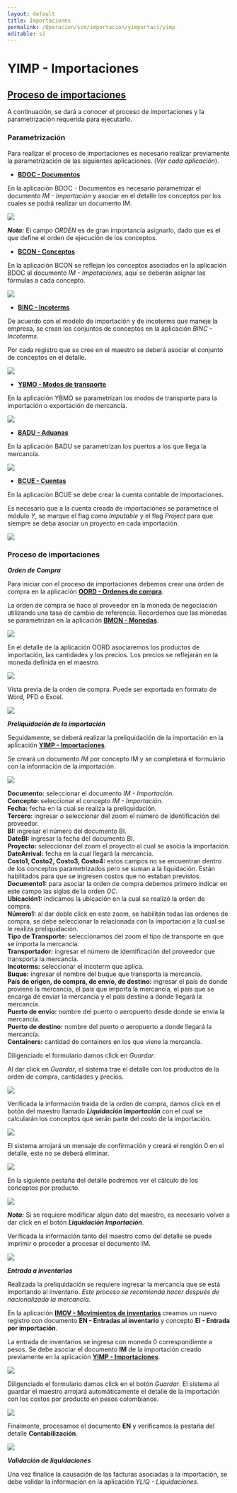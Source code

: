 ```yaml
---
layout: default
title: Importaciones
permalink: /Operacion/scm/importacion/yimportaci/yimp
editable: si
---
```


# YIMP - Importaciones


## [Proceso de importaciones](http://docs.oasiscom.com/Operacion/scm/importacion/yimportaci/yimp#proceso-de-importaciones)

A continuación, se dará a conocer el proceso de importaciones y la parametrización requerida para ejecutarlo.  

### Parametrización

Para realizar el proceso de importaciones es necesario realizar previamente la parametrización de las siguientes aplicaciones. (_Ver cada aplicación_).  

 * [**BDOC - Documentos**](http://docs.oasiscom.com/Operacion/common/bsistema/bdoc)  

En la aplicación BDOC - Documentos es necesario parametrizar el documento _IM - Importación_ y asociar en el detalle los conceptos por los cuales se podrá realizar un documento IM.  

![](yimp.png)

**_Nota:_** El campo _ORDEN_ es de gran importancia asignarlo, dado que es el que define el orden de ejecución de los conceptos.  


 * [**BCON - Conceptos**](http://docs.oasiscom.com/Operacion/common/bsistema/bcon)  

En la aplicación BCON se reflejan los conceptos asociados en la aplicación BDOC al documento _IM - Impotaciones_, aquí se deberán asignar las fórmulas a cada concepto.  

![](yimp1.png)


 * [**BINC - Incoterms**](http://docs.oasiscom.com/Operacion/common/bcomer/binc#importaci%C3%B3n)  

De acuerdo con el modelo de importación y de incoterms que maneje la empresa, se crean los conjuntos de conceptos en la aplicación _BINC - Incoterms_.  

Por cada registro que se cree en el maestro se deberá asociar el conjunto de conceptos en el detalle.  

![](yimp2.png)


 *  [**YBMO - Modos de transporte**](http://docs.oasiscom.com/Operacion/scm/importacion/ybasica/ybmo)  

En la aplicación YBMO se parametrizan los modos de transporte para la importación o exportación de mercancía.  

![](yimp3.png)


 * [**BADU - Aduanas**](http://docs.oasiscom.com/Operacion/common/bcomer/badu)  

En la aplicación BADU se parametrizan los puertos a los que llega la mercancía.  

![](yimp4.png)


 * [**BCUE - Cuentas**](http://docs.oasiscom.com/Operacion/common/bcuenta/bcue#parametrizaci%C3%B3n-cuenta-importaciones)  

En la aplicación BCUE se debe crear la cuenta contable de importaciones.  

Es necesario que a la cuenta creada de importaciones se parametrice el módulo _Y_, se marque el flag como _Imputable_ y el flag _Project_ para que siempre se deba asociar un proyecto en cada importación.  

![](yimp5.png)


### Proceso de importaciones

_**Orden de Compra**_  

Para iniciar con el proceso de importaciones debemos crear una órden de compra en la aplicación [**OORD - Ordenes de compra**](http://docs.oasiscom.com/Operacion/scm/compras/oorden/oord).  

La orden de compra se hace al proveedor en la moneda de negociación utilizando una tasa de cambio de referencia. Recordemos que las monedas se parametrizan en la aplicación [**BMON - Monedas**](http://docs.oasiscom.com/Operacion/common/bfinan/bmon).  

![](yimp6.png)

En el detalle de la aplicación OORD asociaremos los productos de importación, las cantidades y los precios. Los precios se reflejarán en la moneda definida en el maestro.  

![](yimp7.png)

Vista previa de la orden de compra. Puede ser exportada en formato de Word, PFD o Excel.  

![](yimp8.png)

_**Preliquidación de la importación**_  

Seguidamente, se deberá realizar la preliquidación de la importación en la aplicación [**YIMP - Importaciones**](http://docs.oasiscom.com/Operacion/scm/importacion/yimportaci/yimp#proceso-de-importaciones).  

Se creará un documento _IM_ por concepto IM y se completará el formulario con la información de la importación.  

![](yimp9.png)

**Documento:** seleccionar el documento _IM - Importación_.  
**Concepto:** seleccionar el concepto _IM - Importación_.  
**Fecha:** fecha en la cual se realiza la preliquidación.  
**Tercero:** ingresar o seleccionar del zoom el número de identificación del proveedor.  
**BI:** ingresar el número del documento BI.  
**DateBI:** ingresar la fecha del documento BI.  
**Proyecto:** seleccionar del zoom el proyecto al cual se asocia la importación.  
**DateArrival:** fecha en la cual llegará la mercancía.  
**Costo1, Costo2, Costo3, Costo4:** estos campos no se encuentran dentro de los conceptos parametrizados pero se suman a la liquidación. Están habilitados para que se ingresen costos que no estaban previstos.  
**Documento1:** para asociar la orden de compra debemos primero indicar en este campo las siglas de la orden _OC_.  
**Ubicación1:** indicamos la ubicación en la cual se realizó la orden de compra.  
**Número1:** al dar doble click en este zoom, se habilitán todas las ordenes de compra, se debe seleccionar la relacionada con la importación a la cual se le realiza preliquidación.  
**Tipo de Transporte:** seleccionamos del zoom el tipo de transporte en que se importa la mercancía.  
**Transportador:** ingresar el número de identificación del proveedor que transporta la mercancía.  
**Incoterms:** seleccionar el incoterm que aplica.  
**Buque:** ingresar el nombre del buque que transporta la mercancía.  
**País de origen, de compra, de envío, de destino:** ingresar el país de donde proviene la mercancía, el país que importa la mercancía, el país que se encarga de enviar la mercancía y el país destino a donde llegará la mercancía.  
**Puerto de envío:** nombre del puerto o aeropuerto desde donde se envía la mercancía.  
**Puerto de destino:** nombre del puerto o aeropuerto a donde llegará la mercancía.  
**Containers:** cantidad de containers en los que viene la mercancía.  

Diligenciado el formulario damos click en _Guardar_.  

Al dar click en _Guardar_, el sistema trae el detalle con los productos de la orden de compra, cantidades y precios.  

![](yimp10.png)

Verificada la información traída de la orden de compra, damos click en el botón del maestro llamado _**Liquidación Importación**_ con el cual se calcularán los conceptos que serán parte del costo de la importación.  

![](yimp11.png)

El sistema arrojará un mensaje de confirmación y creará el renglón 0 en el detalle, este no se deberá eliminar.  

![](yimp12.png)

En la siguiente pestaña del detalle podremos ver el cálculo de los conceptos por producto.  

![](yimp13.png)

**_Nota:_** Si se requiere modificar algún dato del maestro, es necesario volver a dar click en el botón _**Liquidación Importación**_.  

Verificada la información tanto del maestro como del detalle se puede imprimir o proceder a procesar el documento IM.  

![](yimp14.png)


_**Entrada a inventarios**_  

Realizada la preliquidación se requiere ingresar la mercancía que se está importando al inventario. _Este proceso se recomienda hacer después de nacionalizada la mercancía._  

En la aplicación [**IMOV - Movimientos de inventarios**](http://docs.oasiscom.com/Operacion/scm/inventarios/imovimient/imov#ingreso-de-mercancía-importada) creamos un nuevo registro con documento **EN - Entradas al inventario** y concepto **EI - Entrada por importación**.  

La entrada de inventarios se ingresa con moneda 0 correspondiente a pesos. Se debe asociar el documento **IM** de la importación creado previamente en la aplicación [**YIMP - Importaciones**](http://docs.oasiscom.com/Operacion/scm/importacion/yimportaci/yimp#proceso-de-importaciones).  

![](imov16.png)

Diligenciado el formulario damos click en el botón _Guardar_. El sistema al guardar el maestro arrojará automáticamente el detalle de la importación con los costos por producto en pesos colombianos.  

![](imov17.png)

Finalmente, procesamos el documento **EN** y verificamos la pestaña del detalle **Contabilización**.  

![](imov18.png)

_**Validación de liquidaciones**_  

Una vez finalice la causación de las facturas asociadas a la importación, se debe validar la información en la aplicación _YLIQ - Liquidaciones_.  













